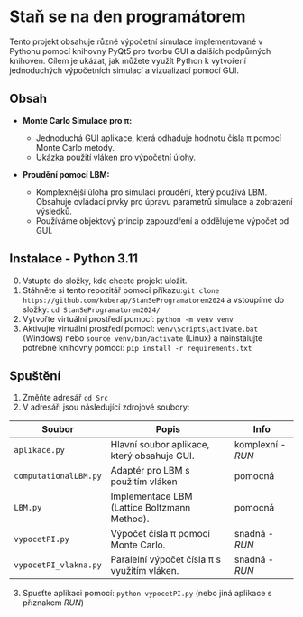 # Staň se na den programátorem


Tento projekt obsahuje různé výpočetní simulace implementované v Pythonu pomocí knihovny PyQt5 pro tvorbu GUI a dalších podpůrných knihoven. 
Cílem je ukázat, jak můžete využít Python k vytvoření jednoduchých výpočetních simulací a vizualizací pomocí GUI.

## Obsah

- **Monte Carlo Simulace pro π:** 
  - Jednoduchá GUI aplikace, která odhaduje hodnotu čísla π pomocí Monte Carlo metody.
  - Ukázka použití vláken pro výpočetní úlohy.
  
- **Proudění pomocí LBM:**
  - Komplexnější úloha pro simulaci proudění, který používá LBM. Obsahuje ovládací prvky pro úpravu parametrů simulace a zobrazení výsledků.
  - Používáme objektový princip zapouzdření a oddělujeme výpočet od GUI.

## Instalace - Python 3.11
0. Vstupte do složky, kde chcete projekt uložit.
1. Stáhněte si tento repozitář pomocí příkazu:`git clone https://github.com/kuberap/StanSeProgramatorem2024`
a vstoupíme do složky: `cd StanSeProgramatorem2024/`
2. Vytvořte virtuální prostředí pomocí: `python -m venv venv`
3. Aktivujte virtuální prostředí pomocí: `venv\Scripts\activate.bat` (Windows) nebo `source venv/bin/activate` (Linux)
a nainstalujte potřebné knihovny pomocí: `pip install -r requirements.txt`
## Spuštění
1. Změňte adresář `cd Src`
2. V adresáři jsou následující zdrojové soubory:

| **Soubor**               | **Popis**                                         | **Info**         |
|--------------------------|--------------------------------------------------|--------------------|
| `aplikace.py`            | Hlavní soubor aplikace, který obsahuje GUI.      | komplexní - *RUN*    |
| `computationalLBM.py`    | Adaptér pro LBM s použitím vláken   | pomocná            |
| `LBM.py`                 | Implementace LBM (Lattice Boltzmann Method).     | pomocná          |
| `vypocetPI.py`           | Výpočet čísla π pomocí Monte Carlo.              | snadná - *RUN*           |
| `vypocetPI_vlakna.py`    | Paralelní výpočet čísla π s využitím vláken.     | snadná - *RUN*           |

3. Spusťte aplikaci pomocí: `python vypocetPI.py` (nebo jiná aplikace s příznakem *RUN*)

